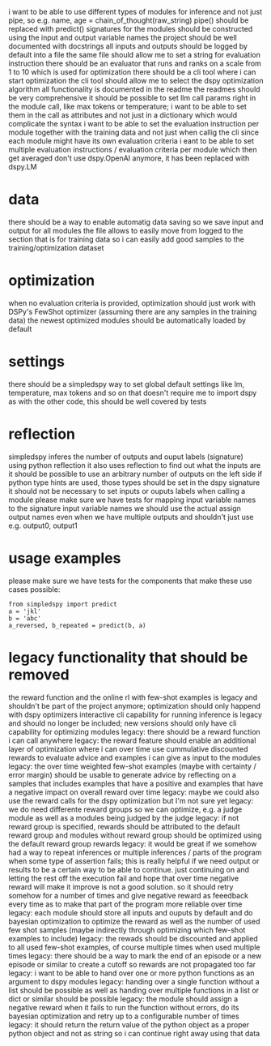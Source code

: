 i want to be able to use different types of modules for inference and not just pipe, so e.g. name, age = chain_of_thought(raw_string)
pipe() should be replaced with predict()
signatures for the modules should be constructed using the input and output variable names 
the project should be well documented with docstrings
all inputs and outputs should be logged by default into a file
the same file should allow me to set a string for evaluation instruction
there should be an evaluator that runs and ranks on a scale from 1 to 10 which is used for optimization
there should be a cli tool where i can start optimization 
the cli tool should allow me to select the dspy optimization algorithm
all functionality is documented in the readme
the readmes should be very comprehensive
it should be possible to set llm call params right in the module call, like max tokens or temperature; i want to be able to set them in the call as attributes and not just in a dictionary which would complicate the syntax 
i want to be able to set the evaluation instruction per module together with the training data and not just when callig the cli since each module might have its own evaluation criteria
i eant to be able to set multiple evaluation instructions / evaluation criteria per module which then get averaged
don't use dspy.OpenAI anymore, it has been replaced with dspy.LM


# data
there should be a way to enable automatig data saving so we save input and output for all modules
the file allows to easily move from logged to the section that is for training data so i can easily add good samples to the training/optimization dataset

# optimization
when no evaluation criteria is provided, optimization should just work with DSPy's FewShot optimizer (assuming there are any samples in the training data)
the newest optimized modules should be automatically loaded by default

# settings
there should be a simpledspy way to set global default settings like lm, temperature, max tokens and so on that doesn't require me to import dspy
as with the other code, this should be well covered by tests


# reflection
simpledspy inferes the number of outputs and ouput labels (signature) using python reflection
it also uses reflection to find out what the inputs are
it should be possible to use an arbitrary number of outputs on the left side
if python type hints are used, those types should be set in the dspy signature
it should not be necessary to set inputs or ouputs labels when calling a module
please make sure we have tests for mapping input variable names to the signature input variable names
we should use the actual assign output names even when we have multiple outputs and shouldn't just use e.g. output0, output1 


# usage examples 
please make sure we have tests for the components that make these use cases possible:
```
from simpledspy import predict
a = 'jkl'
b = 'abc'
a_reversed, b_repeated = predict(b, a)
```

# legacy functionality that should be removed
the reward function and the online rl with few-shot examples is legacy and shouldn't be part of the project anymore; optimization should only happend with dspy optimizers
interactive cli capability for running inference is legacy and should no longer be included; new versions should only have cli capability for optimizing modules
legacy: there should be a reward function i can call anywhere 
legacy: the reward feature should enable an additional layer of optimization where i can over time use cummulative discounted rewards to evaluate advice and examples i can give as input to the modules
legacy: the over time weighted few-shot examples (maybe with certainty / error margin) should be usable to generate advice by reflecting on a samples that includes examples that have a positive and examples that have a negative impact on overall reward over time 
legacy: maybe we could also use the reward calls for the dspy optimization but I'm not sure yet
legacy: we do need differente reward groups so we can optimize, e.g. a judge module as well as a modules being judged by the judge 
legacy: if not reward group is specified, rewards should be attributed to the default reward group and modules without reward group should be optimized using the default reward group rewards
legacy: it would be great if we somehow had a way to repeat inferences or multiple inferences / parts of the program when some type of assertion fails; this is really helpful if we need output or results to be a certain way to be able to continue. just continuing on and letting the rest off the execution fail and hope that over time negative reward will make it improve is not a good solution. so it should retry somehow for a number of times and give negative reward as feeedback every time as to make that part of the program more reliable over time
legacy: each module should store all inputs and ouputs by default and do bayesian optimization to optimize the reward as well as the number of used few shot samples (maybe indirectly through optimizing which few-shot examples to include)
legacy: the rewads should be discounted and applied to all used few-shot examples, of course multiple times when used multiple times
legacy: there should be a way to mark the end of an episode or a new episode or similar to create a cutoff so rewards are not propagated too far
legacy: i want to be able to hand over one or more python functions as an argument to dspy modules 
legacy: handing over a single function without a list should be possible as well as handing over multiple functions in a list or dict or similar should be possible
legacy: the module should assign a negative reward when it fails to run the function without errors, do its bayesian optimization and retry up to a configurable number of times
legacy: it should return the return value of the python object as a proper python object and not as string so i can continue right away using that data
